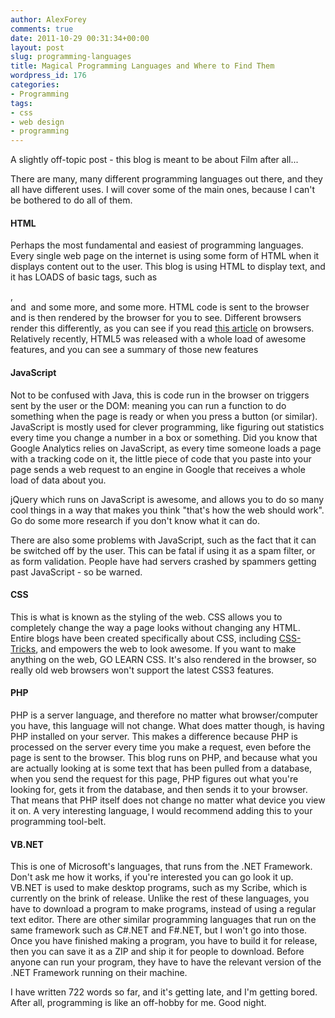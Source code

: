 ```yaml
---
author: AlexForey
comments: true
date: 2011-10-29 00:31:34+00:00
layout: post
slug: programming-languages
title: Magical Programming Languages and Where to Find Them
wordpress_id: 176
categories:
- Programming
tags:
- css
- web design
- programming
---
```


A slightly off-topic post - this blog is meant to be about Film after all...

There are many, many different programming languages out there, and they all have different uses. I will cover some of the main ones, because I can't be bothered to do all of them.


#### HTML


Perhaps the most fundamental and easiest of programming languages. Every single web page on the internet is using some form of HTML when it displays content out to the user. This blog is using HTML to display text, and it has LOADS of basic tags, such as <p>, <br> and <img> and some more, and some more. HTML code is sent to the browser and is then rendered by the browser for you to see. Different browsers render this differently, as you can see if you read [this article](http://filmandstuff.co.uk/2011/09/browsers/) on browsers. Relatively recently, HTML5 was released with a whole load of awesome features, and you can see a summary of those new features


#### JavaScript


Not to be confused with Java, this is code run in the browser on triggers sent by the user or the DOM: meaning you can run a function to do something when the page is ready or when you press a button (or similar). JavaScript is mostly used for clever programming, like figuring out statistics every time you change a number in a box or something. Did you know that Google Analytics relies on JavaScript, as every time someone loads a page with a tracking code on it, the little piece of code that you paste into your page sends a web request to an engine in Google that receives a whole load of data about you.

jQuery which runs on JavaScript is awesome, and allows you to do so many cool things in a way that makes you think "that's how the web should work". Go do some more research if you don't know what it can do.

There are also some problems with JavaScript, such as the fact that it can be switched off by the user. This can be fatal if using it as a spam filter, or as form validation. People have had servers crashed by spammers getting past JavaScript - so be warned.


#### CSS


This is what is known as the styling of the web. CSS allows you to completely change the way a page looks without changing any HTML. Entire blogs have been created specifically about CSS, including [CSS-Tricks](http://css-tricks.com), and empowers the web to look awesome. If you want to make anything on the web, GO LEARN CSS. It's also rendered in the browser, so really old web browsers won't support the latest CSS3 features.


#### PHP


PHP is a server language, and therefore no matter what browser/computer you have, this language will not change. What does matter though, is having PHP installed on your server. This makes a difference because PHP is processed on the server every time you make a request, even before the page is sent to the browser. This blog runs on PHP, and because what you are actually looking at is some text that has been pulled from a database, when you send the request for this page, PHP figures out what you're looking for, gets it from the database, and then sends it to your browser. That means that PHP itself does not change no matter what device you view it on. A very interesting language, I would recommend adding this to your programming tool-belt.


#### VB.NET


This is one of Microsoft's languages, that runs from the .NET Framework. Don't ask me how it works, if you're interested you can go look it up. VB.NET is used to make desktop programs, such as my Scribe, which is currently on the brink of release. Unlike the rest of these languages, you have to download a program to make programs, instead of using a regular text editor. There are other similar programming languages that run on the same framework such as C#.NET and F#.NET, but I won't go into those. Once you have finished making a program, you have to build it for release, then you can save it as a ZIP and ship it for people to download. Before anyone can run your program, they have to have the relevant version of the .NET Framework running on their machine.

I have written 722 words so far, and it's getting late, and I'm getting bored. After all, programming is like an off-hobby for me. Good night.
